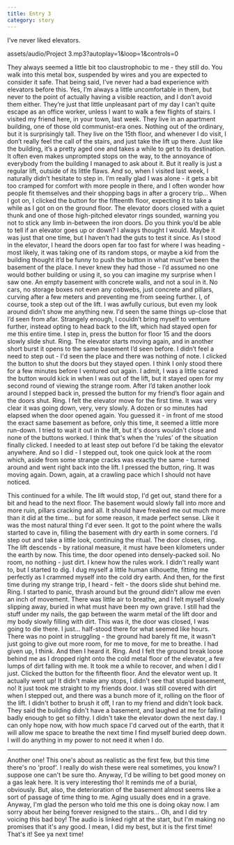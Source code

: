 ```yaml
---
title: Entry 3
category: story
---
```


I’ve never liked elevators.

<!-- more -->


assets/audio/Project 3.mp3?autoplay=1&loop=1&controls=0


They always seemed a little bit too claustrophobic to me - they still do. You walk into this metal box, suspended by wires and you are expected to consider it safe. That being said, I’ve never had a bad experience with elevators before this. Yes, I’m always a little uncomfortable in them, but never to the point of actually having a visible reaction, and I don’t avoid them either. They’re just that little unpleasant part of my day I can’t quite escape as an office worker, unless I want to walk a few flights of stairs. 
I visited my friend here, in your town, last week. They live in an apartment building, one of those old communist-era ones. Nothing out of the ordinary, but it is surprisingly tall. They live on the 15th floor, and whenever I do visit, I don’t really feel the call of the stairs, and just take the lift up there. Just like the building, it’s a pretty aged one and takes a while to get to its destination. It often even makes unprompted stops on the way, to the annoyance of everybody from the building I managed to ask about it. But it really is just a regular lift, outside of its little flaws. And so, when I visited last week, I naturally didn’t hesitate to step in. I’m really glad I was alone - it gets a bit too cramped for comfort with more people in there, and I often wonder how people fit themselves and their shopping bags in after a grocery trip...
When I got on, I clicked the button for the fifteenth floor, expecting it to take a while as I got on on the ground floor. The elevator doors closed with a quiet thunk and one of those high-pitched elevator rings sounded, warning you not to stick any limb in-between the iron doors. 
Do you think you’d be able to tell if an elevator goes up or down? I always thought I would. Maybe it was just that one time, but I haven’t had the guts to test it since. As I stood in the elevator, I heard the doors open far too fast for where I was heading - most likely, it was taking one of its random stops, or maybe a kid from the building thought it’d be funny to push the button in what must’ve been the basement of the place. I never knew they had those - I’d assumed no one would bother building or using it, so you can imagine my surprise when I saw one. An empty basement with concrete walls, and not a soul in it. No cars, no storage boxes not even any cobwebs, just concrete and pillars, curving after a few meters and preventing me from seeing further. I, of course, took a step out of the lift. I was awfully curious, but even my look around didn’t show me anything new. I'd seen the same things up-close that I’d seen from afar. Strangely enough, I couldn’t bring myself to venture further, instead opting to head back to the lift, which had stayed open for me this entire time. I step in, press the button for floor 15 and the doors slowly slide shut. Ring. 
The elevator starts moving again, and in another short burst it opens to the same basement I’d seen before. I didn’t feel a need to step out - I'd seen the place and there was nothing of note. I clicked the button to shut the doors but they stayed open. I think I only stood there for a few minutes before I ventured out again. I admit, I was a little scared the button would kick in when I was out of the lift, but it stayed open for my second round of viewing the strange room. After I’d taken another look around I stepped back in, pressed the button for my friend’s floor again and the doors shut. Ring. 
I felt the elevator move for the first time. It was very clear it was going down, very, very slowly. A dozen or so minutes had elapsed when the door opened again. You guessed it - in front of me stood the exact same basement as before, only this time, it seemed a little more run-down. I tried to wait it out in the lift, but it's doors wouldn't close and none of the buttons worked. I think that's when the 'rules' of the situation finally clicked. I needed to at least step out before I'd be taking the elevator anywhere. And so I did - I stepped out, took one quick look at the room which, aside from some strange cracks was exactly the same - turned around and went right back into the lift. I pressed the button, ring. It was moving again. Down, again, at a crawling pace which I should not have noticed. 


This continued for a while. The lift would stop, I'd get out, stand there for a bit and head to the next floor. The basement would slowly fall into more and more ruin, pillars cracking and all. It should have freaked me out much more than it did at the time... but for some reason, it made perfect sense. Like it was the most natural thing I'd ever seen. 
It got to the point where the walls started to cave in, filling the basement with dry earth in some corners. I'd step out and take a little look, continuing the ritual. The door closes, ring. The lift descends - by rational measure, it must have been kilometers under the earth by now. 
This time, the door opened into densely-packed soil. No room, no nothing - just dirt. I knew how the rules work. I didn't really want to, but I started to dig. I dug myself a little human silhouette, fitting me perfectly as I crammed myself into the cold dry earth. And then, for the first time during my strange trip, I heard - felt - the doors slide shut behind me. Ring.
I started to panic, thrash around but the ground didn't allow me even an inch of movement. There was little air to breathe, and I felt myself slowly slipping away, buried in what must have been my own grave. I still had the stuff under my nails, the gap between the warm metal of the lift door and my body slowly filling with dirt. This was it, the door was closed, I was going to die there. I just... half-stood there for what seemed like hours. There was no point in struggling - the ground had barely fit me, it wasn't just going to give out more room, for me to move, for me to breathe. I had given up, I think.
And then I heard it. Ring. And I felt the ground break loose behind me as I dropped right onto the cold metal floor of the elevator, a few lumps of dirt falling with me. It took me a while to recover, and when I did I just. Clicked the button for the fifteenth floor. And the elevator went up. It actually went up! It didn't make any stops, I didn't see that stupid basement, no! It just took me straight to my friends door. I was still covered with dirt when I stepped out, and there was a bunch more of it, rolling on the floor of the lift. I didn't bother to brush it off, I ran to my friend and didn't look back. 
They said the building didn't have a basement, and laughed at me for falling badly enough to get so filthy. I didn't take the elevator down the next day.
I can only hope now, with how much space I'd carved out of the earth, that it will allow me space to breathe the next time I find myself buried deep down. I will do anything in my power to not need it when I do.


--------



Another one! This one's about as realistic as the first few, but this time there's no 'proof'. I really do wish these were real sometimes, you know? I suppose one can't be sure tho. Anyway, I'd be willing to bet good money on a gas leak here. It is very interesting tho! It reminds me of a burial, obviously. But, also, the deterioration of the basement almost seems like a sort of passage of time thing to me. Aging usually does end in a grave. Anyway, I'm glad the person who told me this one is doing okay now. I am sorry about her being forever resigned to the stairs... Oh, and I did try voicing this bad boy! The audio is linked right at the start, but I'm making no promises that it's any good. I mean, I did my best, but it is the first time!
That's it! See ya next time!
